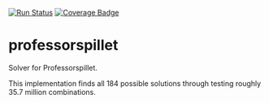 [![Run Status](https://api.shippable.com/projects/5ce2e8d01f6d1300073aa4d6/badge?branch=master)]()
[![Coverage Badge](https://api.shippable.com/projects/5ce2e8d01f6d1300073aa4d6/coverageBadge?branch=master)]()

# professorspillet
Solver for Professorspillet.

This implementation finds all 184 possible solutions through testing roughly 35.7 million combinations.
